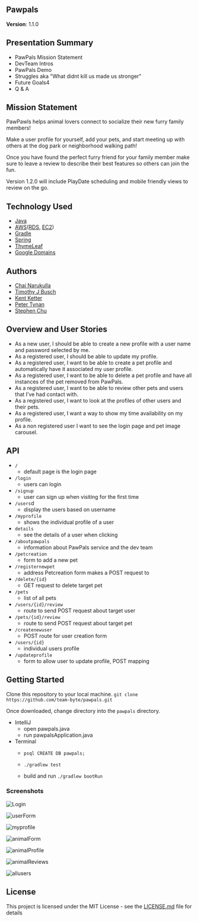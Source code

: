 ## Pawpals  
**Version**: 1.1.0

## Presentation Summary
- PawPals Mission Statement
- DevTeam Intros
- PawPals Demo
- Struggles aka "What didnt kill us made us stronger"
- Future Goals4
- Q & A

## Mission Statement
PawPawls helps animal lovers connect to socialize their new furry family members!

Make a user profile for yourself, add your pets, and start meeting up with others at the dog park or neighborhood walking path!

Once you have found the perfect furry friend for your family member make sure to leave a review to describe their best features so others can join the fun.

Version 1.2.0 will include PlayDate scheduling and mobile friendly views to review on the go.

## Technology Used
- [Java](https://go.java/index.html)
- [AWS](https://aws.amazon.com/)([RDS](https://aws.amazon.com/rds/), [EC2](https://aws.amazon.com/ec2/))
- [Gradle](https://docs.gradle.org/current/userguide/userguide.html)
- [Spring](https://spring.io/)
- [ThymeLeaf](https://www.thymeleaf.org/documentation.html)
- [Google Domains](https://domains.google/#/)

## Authors 
- [Chai Narukulla](https://www.linkedin.com/in/chaitanya-narukulla/)
- [Timothy J Busch](https://www.linkedin.com/in/timothyjbusch/)
- [Kent Ketter](https://www.linkedin.com/in/kent-ketter/)
- [Peter Tynan](https://www.linkedin.com/in/petertynan/)
- [Stephen Chu](https://www.linkedin.com/in/stephenchu530/)

## Overview and User Stories

- As a new user, I should be able to create a new profile with a user name and password selected by me.
- As a registered user, I should be able to update my profile.
- As a registered user, I want to be able to create a pet profile and automatically have it associated my user profile.
- As a registered user, I want to be able to delete a pet profile and have all instances of the pet removed from PawPals.
- As a registered user, I want to be able to review other pets and users that I’ve had contact with.
- As a registered user, I want to look at the profiles of other users and their pets.
- As a registered user, I want a way to show my time availability on my profile.
- As a non registered user I want to see the login page and pet image carousel.

## API

- ```/```
    - default page is the login page
- ```/login```
    - users can login
- ```/signup```
    - user can sign up when visiting for the first time
- ```/users```d
    - display the users based on username
-  ```/myprofile```
    - shows the individual profile of a user
- ```details```
    - see the details of a user when clicking
- ```/aboutpawpals```
    - information about PawPals service and the dev team
- ```/petcreation```
    - form to add a new pet
- ```/registernewpet```
    - address Petcreation form makes a POST request to
- ```/delete/{id}```
    - GET request to delete target pet
- ```/pets```
    - list of all pets
- ```/users/{id}/review```
    - route to send POST request about target user
- ```/pets/{id}/review```
    - route to send POST request about target pet   
- ```/createnewuser```
    - POST route for user creation form
- ```/users/{id}```
    - individual users profile
- ```/updateprofile```
    - form to allow user to update profile, POST mapping
         
## Getting Started

Clone this repository to your local machine.
```git clone https://github.com/team-byte/pawpals.git```

Once downloaded, change directory into the `pawpals` directory.

- IntelliJ
    - open pawpals.java
    - run pawpalsApplication.java 
- Terminal
    - ```psql CREATE DB pawpals;```
    - ```./gradlew test```
    
    - build and run ```./gradlew bootRun```

### Screenshots
![Login](src/main/resources/static/login.png)

![userForm](src/main/resources/static/userForm.png)

![myprofile](src/main/resources/static/myprofile.png)

![animalForm](src/main/resources/static/animalForm.png)

![animalProfile](src/main/resources/static/animalProfile.png)

![animalReviews](src/main/resources/static/animalReviews.png)

![allusers](src/main/resources/static/allusers.png)
## License

This project is licensed under the MIT License - see the [LICENSE.md](LICENSE.md) file for details
